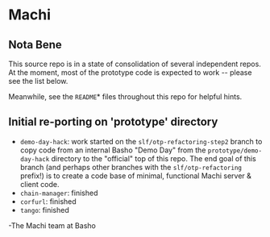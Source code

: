 # Machi

## Nota Bene

This source repo is in a state of consolidation of several
independent repos.  At the moment, most of the prototype code is
expected to work -- please see the list below.

Meanwhile, see the `README`* files throughout this repo
for helpful hints.

## Initial re-porting on 'prototype' directory

* `demo-day-hack`: work started on the `slf/otp-refactoring-step2` branch
  to copy code from an internal Basho "Demo Day" from the `prototype/demo-day-hack`
  directory to the "official" top of this repo.  The end goal of this branch
  (and perhaps other branches with the `slf/otp-refactoring` prefix!) is
  to create a code base of minimal, functional Machi server & client code.
* `chain-manager`: finished
* `corfurl`: finished
* `tango`: finished

-The Machi team at Basho
